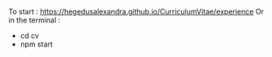 To start : https://hegedusalexandra.github.io/CurriculumVitae/experience
Or in the terminal :
- cd cv
- npm start